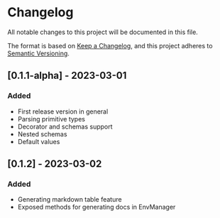 # Changelog

All notable changes to this project will be documented in this file.

The format is based on [Keep a Changelog](https://keepachangelog.com/en/1.0.0/),
and this project adheres to [Semantic Versioning](https://semver.org/spec/v2.0.0.html).

## [0.1.1-alpha] - 2023-03-01

### Added

- First release version in general
- Parsing primitive types
- Decorator and schemas support
- Nested schemas
- Default values

## [0.1.2] - 2023-03-02

### Added

- Generating markdown table feature
- Exposed methods for generating docs in EnvManager
